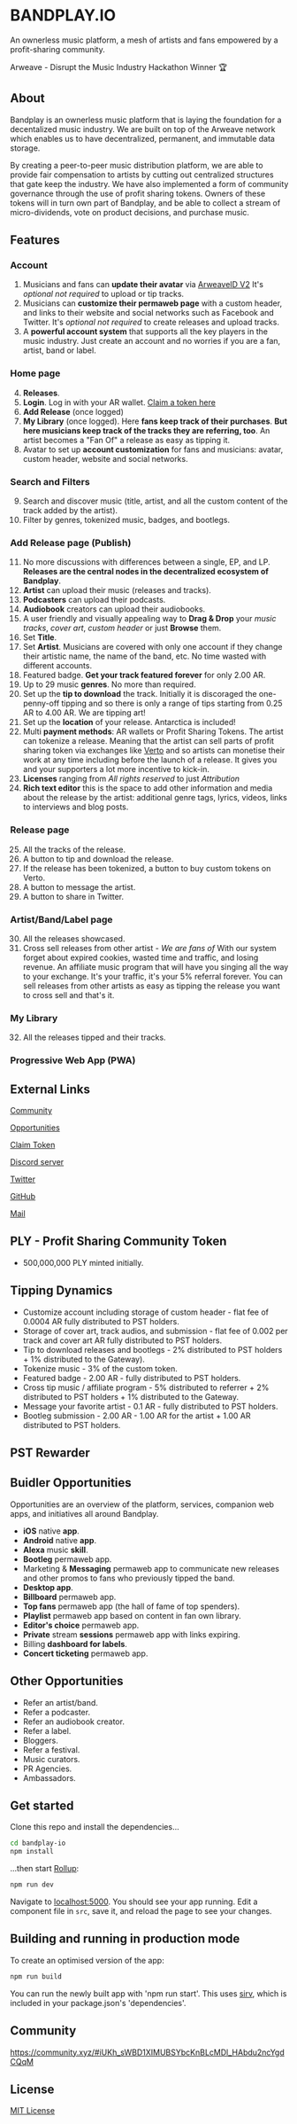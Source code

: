 # BANDPLAY.IO

An ownerless music platform, a mesh of artists and fans empowered by a profit-sharing community.

Arweave - Disrupt the Music Industry Hackathon Winner 🏆

## About

Bandplay is an ownerless music platform that is laying the foundation for a decentalized music industry.
We are built on top of the Arweave network which enables us to have decentralized, permanent, and immutable data storage.

By creating a peer-to-peer music distribution platform, we are able to provide fair compensation to artists by cutting out centralized structures that gate keep the industry.
We have also implemented a form of community governance through the use of profit sharing tokens.
Owners of these tokens will in turn own part of Bandplay, and be able to collect a stream of micro-dividends, vote on product decisions, and purchase music.

## Features

### Account

1. Musicians and fans can **update their avatar** via [ArweaveID V2](https://arca-arweave.github.io/arweave-id-v2-ui) 
It's _optional not required_ to upload or tip tracks.
2. Musicians can **customize their permaweb page** with a custom header, and links to their website and social networks such as Facebook and Twitter. It's _optional not required_ to create releases and upload tracks.
3. A **powerful account system** that supports all the key players in the music industry. 
Just create an account and no worries if you are a fan, artist, band or label. 


### Home page

4. **Releases**. 
5. **Login**. Log in with your AR wallet. [Claim a token here](https://www.arweave.org/wallet)
6. **Add Release** (once logged)
7. **My Library** (once logged). Here **fans keep track of their purchases**. 
**But here musicians keep track of the tracks they are referring, too**. 
An artist becomes a "Fan Of" a release as easy as tipping it.
8. Avatar to set up **account customization** for fans and musicians: avatar, custom header, website and social networks.


### Search and Filters

9. Search and discover music (title, artist, and all the custom content of the track added by the artist).
10. Filter by genres, tokenized music, badges, and bootlegs.


### Add Release page (Publish)

11. No more discussions with differences between a single, EP, and LP. 
**Releases are the central nodes in the decentralized ecosystem of Bandplay**.
12. **Artist** can upload their music (releases and tracks).
13. **Podcasters** can upload their podcasts.
14. **Audiobook** creators can upload their audiobooks.
15. A user friendly and visually appealing way to **Drag & Drop** your _music tracks_,  _cover art_, _custom header_ or just **Browse** them. 
16. Set **Title**.
17. Set **Artist**. Musicians are covered with only one account if they change their artistic name, the name of the band, etc.
No time wasted with different accounts.
18. Featured badge. **Get your track featured forever** for only 2.00 AR.
19. Up to 29 music **genres**. No more than required.
20. Set up the **tip to download** the track. Initially it is discoraged the one-penny-off tipping and so there is only a range of tips starting from 0.25 AR to 4.00 AR. We are tipping art!
21. Set up the **location** of your release. Antarctica is included!
22. Multi **payment methods**: AR wallets or Profit Sharing Tokens. 
The artist can tokenize a release. Meaning that the artist can sell parts of profit sharing token via exchanges like [Verto](https://verto.exchange) and so artists can monetise their work at any time including before the launch of a release. It gives you and your supporters a lot more incentive to kick-in.
23. **Licenses** ranging from _All rights reserved_ to just _Attribution_
24. **Rich text editor** this is the space to add other information and media about the release by the artist: additional genre tags, lyrics, videos, links to interviews and blog posts.


### Release page

25. All the tracks of the release.
26. A button to tip and download the release. 
27. If the release has been tokenized, a button to buy custom tokens on Verto.
28. A button to message the artist. 
29. A button to share in Twitter. 


### Artist/Band/Label page

30. All the releases showcased.
31. Cross sell releases from other artist - _We are fans of_
With our system forget about expired cookies, wasted time and traffic, and losing revenue.
An affiliate music program that will have you singing all the way to your exchange.
It's your traffic, it's your 5% referral forever.
You can sell releases from other artists as easy as tipping the release you want to cross sell and that's it.

### My Library

32. All the releases tipped and their tracks.


### Progressive Web App (PWA)


## External Links

[Community](https://community.xyz/#iUKh_sWBD1XIMUBSYbcKnBLcMDl_HAbdu2ncYgdCQqM)

[Opportunities](https://community.xyz/#iUKh_sWBD1XIMUBSYbcKnBLcMDl_HAbdu2ncYgdCQqM/opportunity)

[Claim Token](https://www.arweave.org/wallet)

[Discord server](https://discord.gg/JWTzrzU)

[Twitter](https://twitter.com/bandplayio) 

[GitHub](https://github.com/ivanmolto/bandplay-io)

[Mail](https://arweave.net/27WsYOcNHWweInDArUK94_GsBeuQKPXalsnwVPPRfe4?to=huguJpLCDyyGMLeUtOnKaLhSyCPrrn-if5XEDzHuqIM)



## PLY - Profit Sharing Community Token

- 500,000,000 PLY minted initially.


## Tipping Dynamics

- Customize account including storage of custom header - flat fee of 0.0004 AR fully distributed to PST holders.
- Storage of cover art, track audios,  and submission  - flat fee of 0.002 per track and cover art AR fully distributed to PST holders.
- Tip to download releases and bootlegs - 2% distributed to PST holders + 1% distributed to the Gateway).
- Tokenize music - 3% of the custom token.
- Featured badge - 2.00 AR - fully distributed to PST holders.
- Cross tip music / affiliate program - 5% distributed to referrer + 2% distributed to PST holders + 1% distributed to the Gateway.
- Message your favorite artist - 0.1 AR - fully distributed to PST holders.
- Bootleg submission - 2.00 AR - 1.00 AR for the artist + 1.00 AR distributed to PST holders.


## PST Rewarder


## Buidler Opportunities 

Opportunities are an overview of the platform, services, companion web apps, and initiatives all around Bandplay.
- **iOS** native **app**.
- **Android** native **app**.
- **Alexa** music **skill**.
- **Bootleg** permaweb app.
- Marketing & **Messaging** permaweb app to communicate new releases and other promos to fans who previously tipped the band.
- **Desktop app**.
- **Billboard** permaweb app.
- **Top fans** permaweb app (the hall of fame of top spenders).
- **Playlist** permaweb app based on content in fan own library.
- **Editor's choice** permaweb app.
- **Private** stream **sessions** permaweb app with links expiring.
- Billing **dashboard for labels**.
- **Concert ticketing** permaweb app.


## Other Opportunities

- Refer an artist/band.
- Refer a podcaster.
- Refer an audiobook creator.
- Refer a label.
- Bloggers.
- Refer a festival.
- Music curators.
- PR Agencies.
- Ambassadors.


## Get started
Clone this repo and install the dependencies...

```bash
cd bandplay-io
npm install
```

...then start [Rollup](https://rollupjs.org):

```bash
npm run dev
```

Navigate to [localhost:5000](http://localhost:5000). You should see your app running. Edit a component file in `src`, save it, and reload the page to see your changes.


## Building and running in production mode
To create an optimised version of the app:

```bash
npm run build
```

You can run the newly built app with 'npm run start'. This uses [sirv](https://github.com/lukeed/sirv), which is included in your package.json's 'dependencies'.


## Community

https://community.xyz/#iUKh_sWBD1XIMUBSYbcKnBLcMDl_HAbdu2ncYgdCQqM


## License

[MIT License](https://github.com/ivanmolto/bandplay-io/blob/master/LICENSE)

